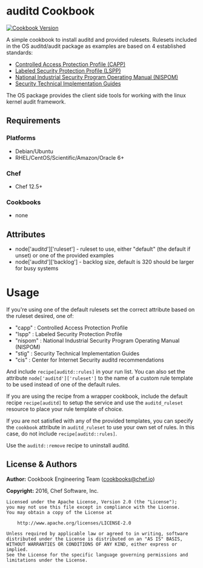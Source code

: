 # auditd Cookbook

[![Cookbook Version](https://img.shields.io/cookbook/v/auditd.svg)](https://supermarket.chef.io/cookbooks/auditd)

A simple cookbook to install auditd and provided rulesets. Rulesets included in the OS auditd/audit package as examples are based on 4 established standards:

- [Controlled Access Protection Profile (CAPP)](http://www.commoncriteriaportal.org/files/ppfiles/capp.pdf)
- [Labeled Security Protection Profile (LSPP)](http://www.commoncriteriaportal.org/files/ppfiles/lspp.pdf)
- [National Industrial Security Program Operating Manual (NISPOM)](http://www.fas.org/sgp/library/nispom.htm)
- [Security Technical Implementation Guides](http://iase.disa.mil/stigs/stig/index.html)

The OS package provides the client side tools for working with the linux kernel audit framework.

## Requirements

### Platforms

- Debian/Ubuntu
- RHEL/CentOS/Scientific/Amazon/Oracle 6+

### Chef

- Chef 12.5+

### Cookbooks

- none

## Attributes

- node['auditd']['ruleset'] - ruleset to use, either "default" (the default if unset) or one of the provided examples
- node['auditd']['backlog'] - backlog size, default is 320 should be larger for busy systems

# Usage

If you're using one of the default rulesets set the correct attribute based on the ruleset desired, one of:

- "capp" : Controlled Access Protection Profile
- "lspp" : Labeled Security Protection Profile
- "nispom" : National Industrial Security Program Operating Manual (NISPOM)
- "stig" : Security Technical Implementation Guides
- "cis" : Center for Internet Security auditd recommendations

And include `recipe[auditd::rules]` in your run list. You can also set the attribute `node['auditd']['ruleset']` to the name of a custom rule template to be used instead of one of the default rules.

If you are using the recipe from a wrapper cookbook, include the default recipe `recipe[auditd]` to setup the service and use the `auditd_ruleset` resource to place your rule template of choice.

If you are not satisfied with any of the provided templates, you can specify the `cookbook` attribute in `auditd_ruleset` to use your own set of rules. In this case, do not include `recipe[auditd::rules]`.

Use the `auditd::remove` recipe to uninstall auditd.

## License & Authors

**Author:** Cookbook Engineering Team ([cookbooks@chef.io](mailto:cookbooks@chef.io))

**Copyright:** 2016, Chef Software, Inc.

```
Licensed under the Apache License, Version 2.0 (the "License");
you may not use this file except in compliance with the License.
You may obtain a copy of the License at

    http://www.apache.org/licenses/LICENSE-2.0

Unless required by applicable law or agreed to in writing, software
distributed under the License is distributed on an "AS IS" BASIS,
WITHOUT WARRANTIES OR CONDITIONS OF ANY KIND, either express or implied.
See the License for the specific language governing permissions and
limitations under the License.